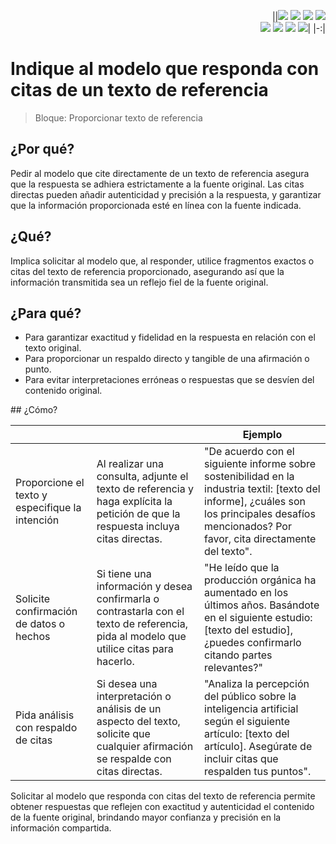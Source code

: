 <div align=right>

||[![](https://img.shields.io/badge/-Inicio-FFF?style=flat&logo=Emlakjet&logoColor=black)](/README.md) [![](https://img.shields.io/badge/-Introducción-FFF?style=flat&logo=abbrobotstudio&logoColor=black)](/documentos/intro.md) [![](https://img.shields.io/badge/-Modelos_de_lenguaje-FFF?style=flat&logo=LiveChat&logoColor=black)](/documentos/LLMs.md) [![](https://img.shields.io/badge/-Panorámica-FFF?style=flat&logo=openstreetmap&logoColor=black)](/documentos/panoramica.md)<br>  [![](https://img.shields.io/badge/-Prompts-FFF?style=flat&logo=Proton&logoColor=black)](/documentos/prompts/README.md) [![](https://img.shields.io/badge/-Ing,_de_prompts-FFF?style=flat&logo=googleearthengine&logoColor=black)](/documentos/ingenieriaDePrompts/README.md) [![](https://img.shields.io/badge/-Patrones-FFF?style=flat&logo=textpattern&logoColor=black)](/documentos/ingenieriaDePrompts/patrones/README.md) [![](https://img.shields.io/badge/-Casos_de_uso-FFF?style=flat&logo=gitbook&logoColor=black)](/documentos/casosDeUso/README.md)|
|-:|

</div>

# Indique al modelo que responda con citas de un texto de referencia

> Bloque: Proporcionar texto de referencia

## ¿Por qué?

Pedir al modelo que cite directamente de un texto de referencia asegura que la respuesta se adhiera estrictamente a la fuente original. Las citas directas pueden añadir autenticidad y precisión a la respuesta, y garantizar que la información proporcionada esté en línea con la fuente indicada.

## ¿Qué?

Implica solicitar al modelo que, al responder, utilice fragmentos exactos o citas del texto de referencia proporcionado, asegurando así que la información transmitida sea un reflejo fiel de la fuente original.

## ¿Para qué?

- Para garantizar exactitud y fidelidad en la respuesta en relación con el texto original.
- Para proporcionar un respaldo directo y tangible de una afirmación o punto.
- Para evitar interpretaciones erróneas o respuestas que se desvíen del contenido original.

## ¿Cómo?

|||Ejemplo|
|-|-|-|
Proporcione el texto y especifique la intención|Al realizar una consulta, adjunte el texto de referencia y haga explícita la petición de que la respuesta incluya citas directas.|"De acuerdo con el siguiente informe sobre sostenibilidad en la industria textil: [texto del informe], ¿cuáles son los principales desafíos mencionados? Por favor, cita directamente del texto".
Solicite confirmación de datos o hechos|Si tiene una información y desea confirmarla o contrastarla con el texto de referencia, pida al modelo que utilice citas para hacerlo.|"He leído que la producción orgánica ha aumentado en los últimos años. Basándote en el siguiente estudio: [texto del estudio], ¿puedes confirmarlo citando partes relevantes?"
Pida análisis con respaldo de citas|Si desea una interpretación o análisis de un aspecto del texto, solicite que cualquier afirmación se respalde con citas directas.|"Analiza la percepción del público sobre la inteligencia artificial según el siguiente artículo: [texto del artículo]. Asegúrate de incluir citas que respalden tus puntos".

Solicitar al modelo que responda con citas del texto de referencia permite obtener respuestas que reflejen con exactitud y autenticidad el contenido de la fuente original, brindando mayor confianza y precisión en la información compartida.